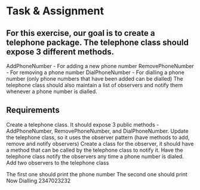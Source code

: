 # Task & Assignment

## For this exercise, our goal is to create a telephone package. The telephone class should expose 3 different methods.

AddPhoneNumber - For adding a new phone number
RemovePhoneNumber - For removing a phone number
DialPhoneNumber - For dialling a phone number (only phone numbers that have been added can be dialled)
The telephone class should also maintain a list of observers and notify them whenever a phone number is dialled. 



## Requirements

Create a telephone class. It should expose 3 public methods - AddPhoneNumber, RemovePhoneNumber, and DialPhoneNumber.
Update the telephone class, so it uses the observer pattern (have methods to add, remove and notify observers)
Create a class for the observer, it should have a method that can be called by the telephone class to notify it. 
Have the telephone class notify the observers any time a phone number is dialed. 
Add two observers to the telephone class

 The first one should print the phone number
  The second one should print Now Dialling 2347023232